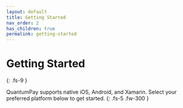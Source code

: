 ```yaml
---
layout: default
title: Getting Started
nav_order: 2
has_children: true
permalink: getting-started
---
```


# Getting Started
{: .fs-9 }

QuantumPay supports native iOS, Android, and Xamarin. Select your preferred platform below to get started.
{: .fs-5 .fw-300 }
